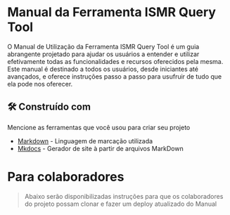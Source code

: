 # Manual da Ferramenta ISMR Query Tool

O Manual de Utilização da Ferramenta ISMR Query Tool é um guia abrangente projetado para ajudar os usuários a entender e utilizar efetivamente 
todas as funcionalidades e recursos oferecidos pela mesma. Este manual é destinado a todos os usuários, desde iniciantes 
até avançados, e oferece instruções passo a passo para usufruir de tudo que ela pode nos oferecer.

## 🛠️ Construído com

Mencione as ferramentas que você usou para criar seu projeto

* [Markdown](https://www.markdownguide.org) - Linguagem de marcação utilizada 
* [Mkdocs](https://www.mkdocs.org) - Gerador de site à partir de arquivos MarkDown

# Para colaboradores
> Abaixo serão disponibilizadas instruções para que os colaboradores do projeto possam clonar e fazer um deploy atualizado do Manual